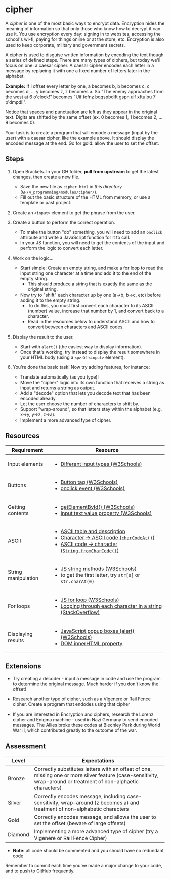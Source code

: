 # cipher

A *cipher* is one of the most basic ways to encrypt data. Encryption hides the meaning of information so that only those who know how to decrypt it can use it. You use encryption every day: signing in to websites, accessing the school's wi-fi, paying for things online or at the store, etc. Encryption is also used to keep corporate, military and government secrets.

A cipher is used to disguise written information by encoding the text though a series of defined steps. There are many types of ciphers, but today we'll focus on one: a caesar cipher. A caesar cipher encodes each letter in a message by replacing it with one a fixed number of letters later in the alphabet.

**Example:** If I offset every letter by one, a becomes b, b becomes c, c becomes d, ... y becomes z, z becomes a. So "The enemy approaches from the west at 6 o'clock!" becomes "Uif fofnz bqqspbdift gspn uif xftu bu 7 p'dmpdl!".

Notice that spaces and punctuation are left as they appear in the original text. Digits are shifted by the same offset (ex. 0 becomes 1, 1 becomes 2, ... 9 becomes 0).

Your task is to create a program that will encode a message (input by the user) with a caesar cipher, like the example above. It should display the encoded message at the end. Go for gold: allow the user to set the offset.

## Steps

1. Open Brackets. In your GH folder, **pull from upstream** to get the latest changes, then create a new file.

    - Save the new file as `cipher.html` in *this directory* (`GH/4_programming/modules/cipher/`).
    - Fill out the basic structure of the HTML from memory, or use a template or past project.

2. Create an `<input>` element to get the phrase from the user.

3. Create a button to perform the correct operation.

    - To make the button "do" something, you will need to add an `onclick` attribute and write a JavaScript function for it to call.
    - In your JS function, you will need to get the contents of the input and perform the logic to convert each letter.

4. Work on the logic...

    - Start simple: Create an empty string, and make a for loop to read the input string one character at a time and add it to the end of the empty string.
        - This should produce a string that is exactly the same as the original string.
    - Now try to "shift" each character up by one (a->b, b->c, etc) before adding it to the empty string.
        - To do this, you must first convert each character to its ASCII (number) value, increase that number by 1, and convert back to a character.
        - Read in the resources below to understand ASCII and how to convert between characters and ASCII codes.

5. Display the result to the user.

    - Start with `alert()` (the easiest way to display information).
    - Once that's working, try instead to display the result somewhere in your HTML body (using a `<p>` or `<input>` element).

6. You're done the basic task! Now try adding features, for instance:

    - Translate automatically (as you type)!
    - Move the "cipher" logic into its own function that receives a string as input and returns a string as output.
    - Add a "decode" option that lets you decode text that has been encoded already.
    - Let the user choose the number of characters to shift by.
    - Support "wrap-around", so that letters stay within the alphabet (e.g. x->y, y->z, z->a).
    - Implement a more advanced type of cipher.

## Resources

| Requirement | Resource |
|-------------|----------|
| Input elements | <ul><li>[Different input types (W3Schools)](https://www.w3schools.com/tags/att_input_type.asp)</li></ul> |
| Buttons     | <ul><li>[Button tag (W3Schools)](https://www.w3schools.com/tags/tag_button.asp)</li><li>[onclick event (W3Schools)](https://www.w3schools.com/tags/ev_onclick.asp)</li></ul> |
| Getting contents | <ul><li>[getElementById() (W3Schools)](https://www.w3schools.com/jsref/met_document_getelementbyid.asp)</li><li>[Input text value property (W3Schools)](https://www.w3schools.com/jsref/prop_text_value.asp)</li></ul> |
| ASCII       | <ul><li>[ASCII table and description](http://www.asciitable.com/)</li><li>[Character -> ASCII code (`charCodeAt()`)](https://www.w3schools.com/jsref/jsref_charcodeat.asp)</li><li>[ASCII code -> character (`String.fromCharCode()`)](https://www.w3schools.com/jsref/jsref_fromcharcode.asp)</li></ul> |
| String manipulation | <ul><li>[JS string methods (W3Schools)](https://www.w3schools.com/js/js_string_methods.asp)</li><li>to get the first letter, try `str[0]` or `str.charAt(0)`</li></ul> |
| For loops   | <ul><li>[JS for loop (W3Schools)](https://www.w3schools.com/js/js_loop_for.asp)</li><li>[Looping through each character in a string (StackOverflow)](https://stackoverflow.com/a/1967132/4080966)</li></ul> |
| Displaying results | <ul><li>[JavaScript popup boxes (alert) (W3Schools)](https://www.w3schools.com/js/js_popup.asp)</li><li>[DOM innerHTML property](https://www.w3schools.com/jsref/prop_html_innerhtml.asp)</li></ul> |

## Extensions

- Try creating a decoder - input a message in code and use the program to determine the original message. Much harder if you don't know the offset!

- Research another type of cipher, such as a Vigenere or Rail Fence cipher. Create a program that endodes using that cipher

- If you are interested in Encryption and ciphers, research the Lorenz cipher and Enigma machine - used in Nazi Germany to send encoded messages. The Allies broke these codes at Blechley Park during World War II, which contributed greatly to the outcome of the war.

## Assessment

| Level  | Expectations |
|--------|--------------|
| Bronze   | Correctly substitutes letters with an offset of one, missing one or more silver feature (case-sensitivity, wrap-around or treatment of non-alphaetic characters) |
| Silver   | Correctly encodes message, including case-sensitivity, wrap-around (z becomes a) and treatment of non-alphabetic characters |
| Gold     | Correctly encodes message, and allows the user to set the offset (beware of large offsets) |
| Diamond  | Implementing a more advanced type of cipher (try a Vigenere or Rail Fence Cipher) |

- **Note:** all code should be commented and you should have no redundant code

Remember to commit each time you've made a major change to your code, and to push to GitHub frequently.
